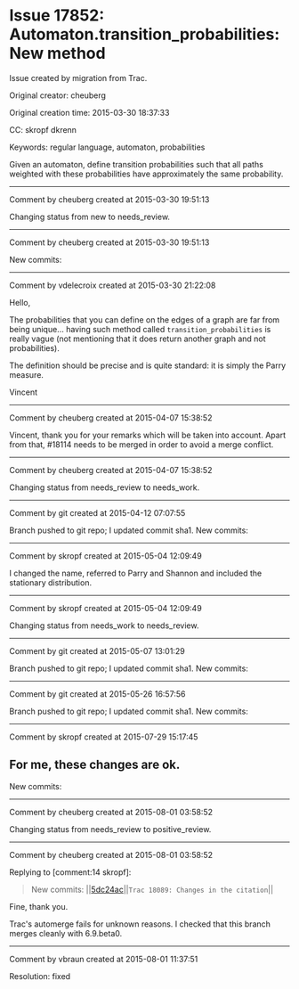 # Issue 17852: Automaton.transition_probabilities: New method

Issue created by migration from Trac.

Original creator: cheuberg

Original creation time: 2015-03-30 18:37:33

CC:  skropf dkrenn

Keywords: regular language, automaton, probabilities

Given an automaton, define transition probabilities such that all paths weighted with these probabilities have approximately the same probability.


---

Comment by cheuberg created at 2015-03-30 19:51:13

Changing status from new to needs_review.


---

Comment by cheuberg created at 2015-03-30 19:51:13

New commits:


---

Comment by vdelecroix created at 2015-03-30 21:22:08

Hello,

The probabilities that you can define on the edges of a graph are far from being unique... having such method called `transition_probabilities` is really vague (not mentioning that it does return another graph and not probabilities).

The definition should be precise and is quite standard: it is simply the Parry measure.

Vincent


---

Comment by cheuberg created at 2015-04-07 15:38:52

Vincent, thank you for your remarks which will be taken into account. Apart from that, #18114 needs to be merged in order to avoid a merge conflict.


---

Comment by cheuberg created at 2015-04-07 15:38:52

Changing status from needs_review to needs_work.


---

Comment by git created at 2015-04-12 07:07:55

Branch pushed to git repo; I updated commit sha1. New commits:


---

Comment by skropf created at 2015-05-04 12:09:49

I changed the name, referred to Parry and Shannon and included the stationary distribution.


---

Comment by skropf created at 2015-05-04 12:09:49

Changing status from needs_work to needs_review.


---

Comment by git created at 2015-05-07 13:01:29

Branch pushed to git repo; I updated commit sha1. New commits:


---

Comment by git created at 2015-05-26 16:57:56

Branch pushed to git repo; I updated commit sha1. New commits:


---

Comment by skropf created at 2015-07-29 15:17:45

For me, these changes are ok. 
----
New commits:


---

Comment by cheuberg created at 2015-08-01 03:58:52

Changing status from needs_review to positive_review.


---

Comment by cheuberg created at 2015-08-01 03:58:52

Replying to [comment:14 skropf]:
> New commits:
> ||[5dc24ac](http://git.sagemath.org/sage.git/commit/?id=5dc24acb8f51ad82879e9ec5120be0dbd8a72c79)||`Trac 18089: Changes in the citation`||

Fine, thank you.

Trac's automerge fails for unknown reasons. I checked that this branch merges cleanly with 6.9.beta0.


---

Comment by vbraun created at 2015-08-01 11:37:51

Resolution: fixed
